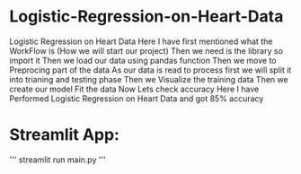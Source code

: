# Logistic-Regression-on-Heart-Data
Logistic Regression on Heart Data
Here I have first mentioned what the WorkFlow is (How we will start our project)
Then we need is the library so import it 
Then we load our data using pandas function
Then we move to Preprocing part of the data
As our data is read to process first we will split it into trianing and testing phase
Then we Visualize the training data 
Then we create our model
Fit the data
Now Lets check accuracy
Here I have Performed Logistic Regression on Heart Data and got 85% accuracy


# Streamlit App:
'''
streamlit run main.py
'''
